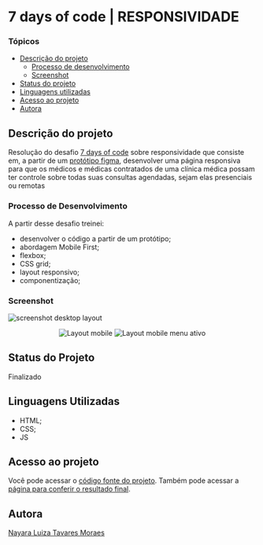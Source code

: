 # 7 days of code | RESPONSIVIDADE

### Tópicos

- [Descrição do projeto](#descrição-do-projeto)
    - [Processo de desenvolvimento](#processo-de-desenvolvimento)
    - [Screenshot](#screenshot)
- [Status do projeto](#status-do-projeto)
- [Linguagens utilizadas](#linguagens-utilizadas) 
- [Acesso ao projeto](#acesso-ao-projeto)
- [Autora](#autora)

## Descrição do projeto

Resolução do desafio [7 days of code](https://7daysofcode.io/) sobre responsividade que consiste em, a partir de um [protótipo figma](https://www.figma.com/file/4OjHFmeHAgfX2JpRymOeA0/7days---Responsividade?node-id=0%3A1), desenvolver uma página responsiva para que os médicos e médicas contratados de uma clínica médica possam ter controle sobre todas suas consultas agendadas, sejam elas presenciais ou remotas 

### Processo de Desenvolvimento
A partir desse desafio treinei: 
* desenvolver o código a partir de um protótipo;
* abordagem Mobile First;
* flexbox;
* CSS grid;
* layout responsivo;
* componentização;

### Screenshot
![screenshot desktop layout]()

<div align="center">
  <img src="./assets/mobile.jpg" alt="Layout mobile">
  <img src="./assets/mobile-active.jpg" alt="Layout mobile menu ativo">
</div>

## Status do Projeto
Finalizado

## Linguagens Utilizadas
* HTML;
* CSS;
* JS

## Acesso ao projeto
Você pode acessar o [código fonte do projeto](https://github.com/nalutm/seven-days-of-code/tree/main/responsividade). Também pode acessar a [página para conferir o resultado final]().

## Autora
[Nayara Luiza Tavares Moraes](https://github.com/nalutm)